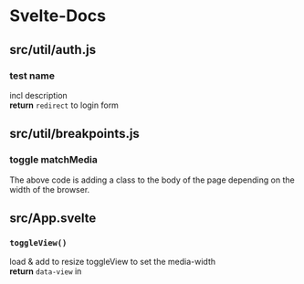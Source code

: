 # Svelte-Docs
 
 
## src/util/auth.js
###  test name  
incl description  
**return** ` redirect ` to login form  
 
 
## src/util/breakpoints.js
###  toggle matchMedia  
The above code is adding a class to the body of the page depending on the width of the browser.  
 
 
## src/App.svelte

### `toggleView()`  
load & add to resize toggleView to set the media-width  
**return** ` data-view ` in <body>  
